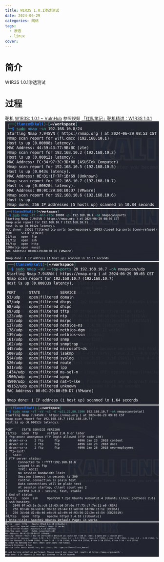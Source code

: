 ```yaml
---
title: W1R3S 1.0.1渗透测试
date: 2024-06-29
categories: 网络
tags:
  - 渗透
  - linux
cover:
---
```

# 简介
W1R3S 1.0.1渗透测试

# 过程
靶机 [W1R3S: 1.0.1 ~ VulnHub](https://www.vulnhub.com/entry/w1r3s-101,220/)
参照视频 [「红队笔记」靶机精讲：W1R3S 1.0.1](https://www.bilibili.com/video/BV1mB4y1j7K6/?spm_id_from=333.999.0.0&vd_source=5a4042a822de0be9a36ceb7b04176229)
![](img/note/network/W1R3S/W1R3S-01.png)![](img/note/network/W1R3S/W1R3S-02.png)![](img/note/network/W1R3S/W1R3S-03.png)![](img/note/network/W1R3S/W1R3S-04.png)![](img/note/network/W1R3S/W1R3S-05.png)